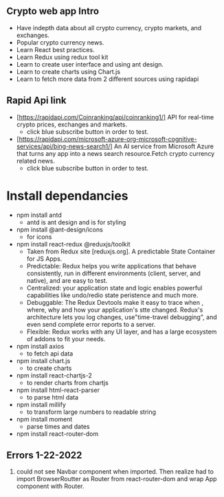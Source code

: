 ## Crypto web app Intro 
- Have indepth data about all crypto currency, crypto markets, and exchanges.
- Popular crypto currency news.
- Learn React best practices.
- Learn Redux using redux tool kit
- Learn to create user interface and using ant design.
- Learn to create charts using Chart.js
- Learn to fetch more data from 2 different sources using rapidapi
## Rapid Api link
- [https://rapidapi.com/Coinranking/api/coinranking1/] API for real-time crypto prices, exchanges and markets.
    - click blue subscribe button in order to test.
- [https://rapidapi.com/microsoft-azure-org-microsoft-cognitive-services/api/bing-news-search1/] An AI service from Microsoft Azure that turns any app into a news search resource.Fetch crypto currency related news.
    - click blue subscribe button in order to test.
# Install dependancies
- npm install antd 
    - antd is ant design and is for styling
- npm install @ant-design/icons 
    - for icons
- npm install react-redux @reduxjs/toolkit 
    - Taken from Redux site [reduxjs.org]. A predictable State Container for JS Apps. 
    - Predictable: Redux helps you write applications that behave consistently, run in different environments (client, server, and native), and are easy to test.
    - Centralized: your application state and logic enables powerful capabilities like undo/redio state peristence and much more.
    - Debuggable: The Redux Devtools make it easy to trace when , where, why and how your application's stte changed. Redux's architecture lets you log changes, use"time-travel debugging", and even send complete error reports to a server. 
    - Flexible: Redux works with any UI layer, and has a large ecosystem of addons to fit your needs. 
- npm install axios 
    - to fetch api data
- npm install chart.js 
    - to create charts
- npm install react-chartjs-2
    - to render charts from chartjs
- npm install html-react-parser
    - to parse html data
- npm install millify 
    - to transform large numbers to readable string
- npm install moment
    - parse times and dates
- npm install react-router-dom
## Errors 1-22-2022
1. could not see Navbar component when imported. Then realize had to import BrowserRoutter as Router from react-router-dom and wrap App component with Router.
